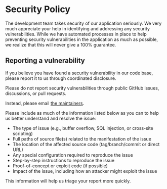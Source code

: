 # Security Policy

The development team takes security of our application seriously.
We very much appreciate your help in identifying and addressing any security vulnerabilities.
While we have automated processes in place to help preventing security vulnerabilities in the application as much as possible,
we realize that this will never give a 100% guarantee.

## Reporting a vulnerability

If you believe you have found a security vulnerability in our code base, please report it to us through coordinated disclosure.

Please do not report security vulnerabilities through public GitHub issues, discussions, or pull requests.

Instead, please email [the maintainers](mailto:dimpact-team-geneve-d-aaaakaayu7miexe5zhcylrwe7a@infonl.slack.com).

Please include as much of the information listed below as you can to help us better understand and resolve the issue:

- The type of issue (e.g., buffer overflow, SQL injection, or cross-site scripting)
- Full paths of source file(s) related to the manifestation of the issue
- The location of the affected source code (tag/branch/commit or direct URL)
- Any special configuration required to reproduce the issue
- Step-by-step instructions to reproduce the issue
- Proof-of-concept or exploit code (if possible)
- Impact of the issue, including how an attacker might exploit the issue

This information will help us triage your report more quickly.
